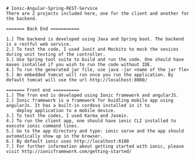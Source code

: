 	# Ionic-Angular-Spring-REST-Service
	There are 2 projects included here, one for the client and another for the backend.

	======= Back End ===========
	
	1.] The backend is developed using Java and Spring boot. The backend is a restful web service.
	2.] To test the code, I used Junit and Mockito to mock the sevices during unit testing of the controller. 
	3.] Use Spring tool suite to build and run the code. One should have maven isntalled if you wish to run the code without IDE.
	4.] To run the generated jar file, use java -jar <name of the jar fle>
	5.] An embedded tomcat will run once you run the application. By default tomcat will use the url http://localhost:8080/

	======= Front end ==========
	1.] The fron end is developed using Ionic framework and angularJS. 
	2.] Ionic framework is a framework for buidling mobile app using angularJs. It has a built-in cordova installed in it to
    	deploy application to a mobile device.
	3.] To test the codes, I used Karma and Jasmin.
	4.] To run the client app, one should have ionic CLI installed to execute ionic command lines.
	5.] Go to the app directory and type: ionic serve and the app should automatically show up in the browser.
	6.] By default ionic uses http://localhost:8100
	7.] For further information about getting started with ionic, please visit http://ionicframework.com/getting-started/
